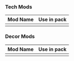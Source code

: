 ### Tech Mods
| Mod Name | Use in pack |
| -------- | ----------- |
|          |             |
### Decor Mods
| Mod Name | Use in pack |
| -------- | ----------- |
|          |             |
